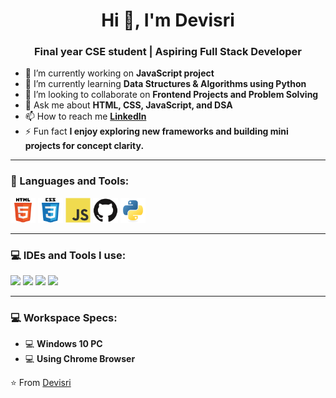 <h1 align="center">Hi 👋, I'm Devisri</h1>
<h3 align="center">Final year CSE student | Aspiring Full Stack Developer</h3>

- 🔭 I’m currently working on **JavaScript project**
- 🌱 I’m currently learning **Data Structures & Algorithms using Python**
- 🤝 I’m looking to collaborate on **Frontend Projects and Problem Solving**
- 💬 Ask me about **HTML, CSS, JavaScript, and DSA**
- 📫 How to reach me **[LinkedIn](https://www.linkedin.com/in/devisri-v-e-a046372bb?utm_source=share&utm_campaign=share_via&utm_content=profile&utm_medium=android_app)**
- ⚡ Fun fact **I enjoy exploring new frameworks and building mini projects for concept clarity.**

---

### 🚀 Languages and Tools:

<p align="left">
  <img src="https://raw.githubusercontent.com/devicons/devicon/master/icons/html5/html5-original-wordmark.svg" alt="HTML5" width="40" height="40"/>
  <img src="https://raw.githubusercontent.com/devicons/devicon/master/icons/css3/css3-original-wordmark.svg" alt="CSS3" width="40" height="40"/>
  <img src="https://raw.githubusercontent.com/devicons/devicon/master/icons/javascript/javascript-original.svg" alt="JavaScript" width="40" height="40"/>
  <img src="https://raw.githubusercontent.com/devicons/devicon/master/icons/github/github-original.svg" alt="GitHub" width="40" height="40"/>
  <img src="https://raw.githubusercontent.com/devicons/devicon/master/icons/python/python-original.svg" alt="Python" width="40" height="40"/>
</p>

---

### 💻 IDEs and Tools I use:

<p align="left">
  <img src="https://img.shields.io/badge/VS%20Code-007ACC?style=for-the-badge&logo=visual-studio-code&logoColor=white"/>
  <img src="https://img.shields.io/badge/GitHub-100000?style=for-the-badge&logo=github&logoColor=white"/>
  <img src="https://img.shields.io/badge/Canva-00C4CC?style=for-the-badge&logo=canva&logoColor=white"/>
  <img src="https://img.shields.io/badge/Python%20IDLE-3776AB?style=for-the-badge&logo=python&logoColor=white"/>
</p>

---

### 💻 Workspace Specs:

- 💻 **Windows 10 PC**
- 💻 **Using Chrome Browser**


⭐️ From [Devisri](https://github.com/devisrics)

